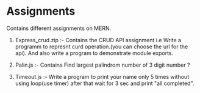 # Assignments
Contains different assignments on MERN.

1. Express_crud.zip :- Contains the CRUD API assignment i.e Write a programm  to represnt curd operation.(you can choose the url for the api).
                       And also write a program to demonstrate module exports.
                       
2. Palin.js :- Contains Find largest palindrom number  of 3 digit number ?

3. Timeout.js :- Write a program to print your name only 5 times without using loop(use timer)  after that wait for 3 sec and print "all completed".
